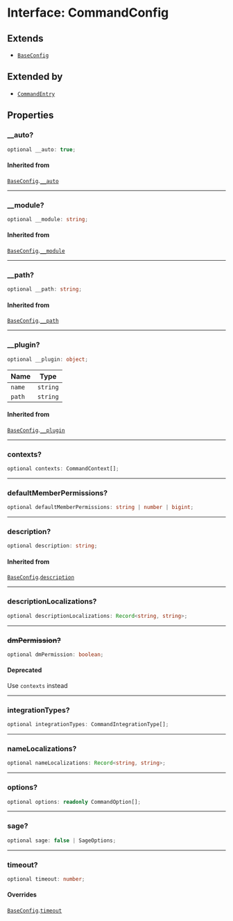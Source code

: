 # Interface: CommandConfig

## Extends

- [`BaseConfig`](Interface.BaseConfig.md)

## Extended by

- [`CommandEntry`](Interface.CommandEntry.md)

## Properties

### \_\_auto?

```ts
optional __auto: true;
```

#### Inherited from

[`BaseConfig`](Interface.BaseConfig.md).[`__auto`](Interface.BaseConfig.md#__auto)

***

### \_\_module?

```ts
optional __module: string;
```

#### Inherited from

[`BaseConfig`](Interface.BaseConfig.md).[`__module`](Interface.BaseConfig.md#__module)

***

### \_\_path?

```ts
optional __path: string;
```

#### Inherited from

[`BaseConfig`](Interface.BaseConfig.md).[`__path`](Interface.BaseConfig.md#__path)

***

### \_\_plugin?

```ts
optional __plugin: object;
```

| Name | Type |
| ------ | ------ |
| `name` | `string` |
| `path` | `string` |

#### Inherited from

[`BaseConfig`](Interface.BaseConfig.md).[`__plugin`](Interface.BaseConfig.md#__plugin)

***

### contexts?

```ts
optional contexts: CommandContext[];
```

***

### defaultMemberPermissions?

```ts
optional defaultMemberPermissions: string | number | bigint;
```

***

### description?

```ts
optional description: string;
```

#### Inherited from

[`BaseConfig`](Interface.BaseConfig.md).[`description`](Interface.BaseConfig.md#description)

***

### descriptionLocalizations?

```ts
optional descriptionLocalizations: Record<string, string>;
```

***

### ~~dmPermission?~~

```ts
optional dmPermission: boolean;
```

#### Deprecated

Use `contexts` instead

***

### integrationTypes?

```ts
optional integrationTypes: CommandIntegrationType[];
```

***

### nameLocalizations?

```ts
optional nameLocalizations: Record<string, string>;
```

***

### options?

```ts
optional options: readonly CommandOption[];
```

***

### sage?

```ts
optional sage: false | SageOptions;
```

***

### timeout?

```ts
optional timeout: number;
```

#### Overrides

[`BaseConfig`](Interface.BaseConfig.md).[`timeout`](Interface.BaseConfig.md#timeout)
